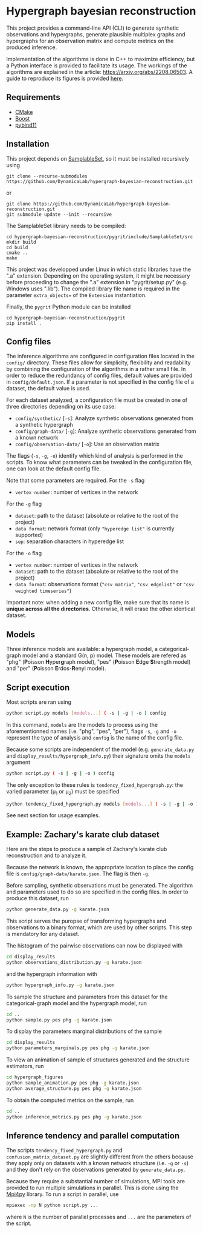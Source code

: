 # Hypergraph bayesian reconstruction

This project provides a command-line API (CLI) to generate synthetic observations and hypergraphs, generate plausible multiplex graphs and hypergraphs for an observation matrix and compute metrics on the produced inference.

Implementation of the algorithms is done in C++ to maximize efficiency, but a Python interface is provided to facilitate its usage. The workings of the algorithms are explained in the article: https://arxiv.org/abs/2208.06503. A guide to reproduce its figures is provided [here](figures/README.md).


## Requirements

- [CMake]
- [Boost]
- [pybind11]

## Installation

This project depends on [SamplableSet], so it must be installed recursively using
```
git clone --recurse-submodules https://github.com/DynamicaLab/hypergraph-bayesian-reconstruction.git
```
or
```
git clone https://github.com/DynamicaLab/hypergraph-bayesian-reconstruction.git
git submodule update --init --recursive
```
The SamplableSet library needs to be compiled:
```
cd hypergraph-bayesian-reconstruction/pygrit/include/SamplableSet/src
mkdir build
cd build
cmake ..
make
```
This project was developped under Linux in which static libraries have the ".a" extension. Depending on the operating system, it might be necessary before proceeding to change the ".a" extension in "pygrit/setup.py" (e.g. Windows uses ".lib"). The compiled library file name is required in the parameter `extra_objects=` of the `Extension` instantiation.

Finally, the ``pygrit`` Python module can be installed
```
cd hypergraph-bayesian-reconstruction/pygrit
pip install .
```

## Config files

The inference algorithms are configured in configuration files located in the `config/` directory. These files allow for simplicity, flexibility and readability by combining the configuration of the algorithms in a rather small file. In order to reduce the redundancy of config files, default values are provided in `config/default.json`. If a parameter is not specified in the config file of a dataset, the default value is used.

For each dataset analyzed, a configuration file must be created in one of three directories depending on its use case:
 - `config/synthetic/` [``-s``]: Analyze synthetic observations generated from a synthetic hypergraph
 - `config/graph-data/` [``-g``]: Analyze synthetic observations generated from a known network
 - `config/observation-data/` [``-o``]: Use an observation matrix

The flags (``-s``, ``-g``, ``-o``) identify which kind of analysis is performed in the scripts. To know what parameters can be tweaked in the configuration file, one can look at the default config file.

Note that some parameters are required. For the ``-s`` flag
 - `vertex number`: number of vertices in the network

For the ``-g`` flag
 - `dataset`: path to the dataset (absolute or relative to the root of the project)
 - `data format`: network format (only `"hyperedge list"` is currently supported)
 - `sep`: separation characters in hyperedge list

For the ``-o`` flag
 - `vertex number`: number of vertices in the network
 - `dataset`: path to the dataset (absolute or relative to the root of the project)
 - `data format`: observations format (`"csv matrix"`, `"csv edgelist"` or `"csv weighted timeseries"`)

Important note: when adding a new config file, make sure that its name is **unique across all the directories**. Otherwise, it will erase the other identical dataset.

## Models

Three inference models are available: a hypergraph model, a categorical-graph model and a standard G(n, p) model. These models are refered as "phg" (**P**oisson **H**yper**g**raph model), "pes" (**P**oisson **E**dge **S**trength model) and "per" (**P**oisson **E**rdos-**R**enyi model).


## Script execution

Most scripts are ran using
```bash
python script.py models [models...] ( -s | -g | -o ) config
```
In this command, ``models`` are the models to process using the aforementionned names (i.e. "phg", "pes", "per"), flags ``-s``, ``-g`` and ``-o`` represent the type of analysis and ``config`` is the name of the config file.

Because some scripts are independent of the model (e.g. `generate_data.py` and `display_results/hypergraph_info.py`) their signature omits the ``models`` argument
```bash
python script.py ( -s | -g | -o ) config
```
The only exception to these rules is `tendency_fixed_hypergraph.py`: the varied parameter (µ<sub>1</sub> or µ<sub>2</sub>) must be specified
```bash
python tendency_fixed_hypergraph.py models [models...] ( -s | -g | -o ) config ( --mu1 | --mu2 )
```

See next section for usage examples.

## Example: Zachary's karate club dataset

Here are the steps to produce a sample of Zachary's karate club reconstruction and to analyze it.

Because the network is known, the appropriate location to place the config file is `config/graph-data/karate.json`. The flag is then ``-g``.

Before sampling, synthetic observations must be generated. The algorithm and parameters used to do so are specified in the config files. In order to produce this dataset, run
```bash
python generate_data.py -g karate.json
```
This script serves the puropse of transforming hypergraphs and observations to a binary format, which are used by other scripts. This step is mendatory for any dataset.

The histogram of the pairwise observations can now be displayed with
```bash
cd display_results
python observations_distribution.py -g karate.json
```
and the hypergraph information with
```bash
python hypergraph_info.py -g karate.json
```
To sample the structure and parameters from this dataset for the categorical-graph model and the hypergraph model, run
```bash
cd ..
python sample.py pes phg -g karate.json
```
To display the parameters marginal distributions of the sample
```bash
cd display_results
python parameters_marginals.py pes phg -g karate.json
```
To view an animation of sample of structures generated and the structure estimators, run
```bash
cd hypergraph_figures
python sample_animation.py pes phg -g karate.json
python average_structure.py pes phg -g karate.json
```
To obtain the computed metrics on the sample, run
```bash
cd ..
python inference_metrics.py pes phg -g karate.json
```

## Inference tendency and parallel computation

The scripts `tendency_fixed_hypergraph.py` and `confusion_matrix_dataset.py` are slightly different from the others because they apply only on datasets with a known network structure (i.e. `-g` or `-s`) and they don't rely on the observations generated by `generate_data.py`.

Because they require a substantial number of simulations, MPI tools are provided to run multiple simulations in parallel. This is done using the [Mpi4py] library. To run a script in parallel, use
```bash
mpiexec -np N python script.py ...
```
where `N` is the number of parallel processes and `...` are the parameters of the script.

[Boost]: https://www.boost.org
[CMake]: https://cmake.org
[pybind11]: https://pybind11.readthedocs.io
[SamplableSet]: https://github.com/gstonge/SamplableSet
[Mpi4py]: https://mpi4py.readthedocs.io